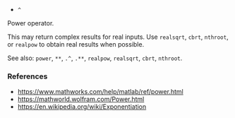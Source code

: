 * `^`

Power operator.

This may return complex results for real inputs.  Use `realsqrt`,
`cbrt`, `nthroot`, or `realpow` to obtain real results when
possible.

See also: `power`, `**`, `.^`, `.**`, `realpow`, `realsqrt`, `cbrt`, `nthroot`.

### References

* https://www.mathworks.com/help/matlab/ref/power.html
* https://mathworld.wolfram.com/Power.html
* https://en.wikipedia.org/wiki/Exponentiation
